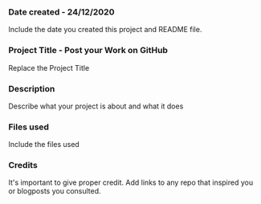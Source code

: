 ### Date created - 24/12/2020
Include the date you created this project and README file.

### Project Title - Post your Work on GitHub
Replace the Project Title

### Description
Describe what your project is about and what it does

### Files used
Include the files used

### Credits
It's important to give proper credit. Add links to any repo that inspired you or blogposts you consulted.
